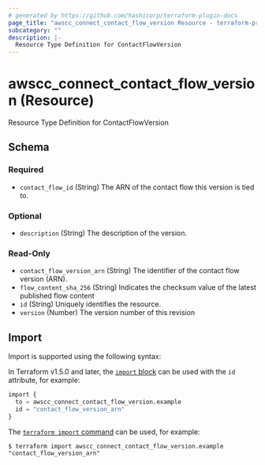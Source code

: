 ```yaml
---
# generated by https://github.com/hashicorp/terraform-plugin-docs
page_title: "awscc_connect_contact_flow_version Resource - terraform-provider-awscc"
subcategory: ""
description: |-
  Resource Type Definition for ContactFlowVersion
---
```


# awscc_connect_contact_flow_version (Resource)

Resource Type Definition for ContactFlowVersion



<!-- schema generated by tfplugindocs -->
## Schema

### Required

- `contact_flow_id` (String) The ARN of the contact flow this version is tied to.

### Optional

- `description` (String) The description of the version.

### Read-Only

- `contact_flow_version_arn` (String) The identifier of the contact flow version (ARN).
- `flow_content_sha_256` (String) Indicates the checksum value of the latest published flow content
- `id` (String) Uniquely identifies the resource.
- `version` (Number) The version number of this revision

## Import

Import is supported using the following syntax:

In Terraform v1.5.0 and later, the [`import` block](https://developer.hashicorp.com/terraform/language/import) can be used with the `id` attribute, for example:

```terraform
import {
  to = awscc_connect_contact_flow_version.example
  id = "contact_flow_version_arn"
}
```

The [`terraform import` command](https://developer.hashicorp.com/terraform/cli/commands/import) can be used, for example:

```shell
$ terraform import awscc_connect_contact_flow_version.example "contact_flow_version_arn"
```
